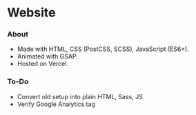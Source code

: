 # Website

### About

- Made with HTML, CSS (PostCSS, SCSS), JavaScript (ES6+).
- Animated with GSAP.
- Hosted on Vercel.

### To-Do

- Convert old setup into plain HTML, Sass, JS
- Verify Google Analytics tag